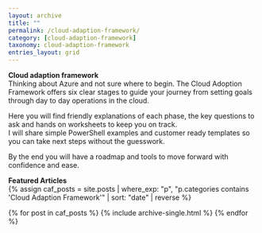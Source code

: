 ```yaml
---
layout: archive
title: ""
permalink: /cloud-adaption-framework/
category: [cloud-adaption-framework]
taxonomy: cloud-adaption-framework
entries_layout: grid
---
```

**Cloud adaption framework**<br>
Thinking about Azure and not sure where to begin. The Cloud Adoption Framework offers six clear stages to guide your journey from setting goals through day to day operations in the cloud. 

Here you will find friendly explanations of each phase, the key questions to ask and hands on worksheets to keep you on track.<br>
I will share simple PowerShell examples and customer ready templates so you can take next steps without the guesswork. 

By the end you will have a roadmap and tools to move forward with confidence and ease.

**Featured Articles**<br>
{% assign caf_posts = site.posts
  | where_exp: "p", "p.categories contains 'Cloud Adaption Framework'"
  | sort: "date"
  | reverse %}

{% for post in caf_posts %}
  {% include archive-single.html %}
{% endfor %}


